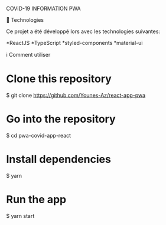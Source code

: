 COVID-19 INFORMATION PWA


🚀 Technologies

Ce projet a été développé lors  avec les technologies suivantes:

*ReactJS
*TypeScript
*styled-components
*material-ui


ℹ️ Comment utiliser
# Clone this repository
$ git clone https://github.com/Younes-Az/react-app-pwa

# Go into the repository
$ cd pwa-covid-app-react

# Install dependencies
$ yarn

# Run the app
$ yarn start
